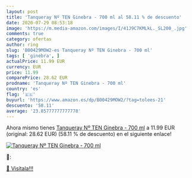 ```yaml
---
layout: post
title: 'Tanqueray Nº TEN Ginebra - 700 ml al 58.11 % de descuento'
date: 2020-07-29 08:53:18
image: 'https://m.media-amazon.com/images/I/41J9C7KMLkL._SL200_.jpg'
comments: true
category: ofertas
author: ring
slug: 'B00429MOW2-es Tanqueray Nº TEN Ginebra - 700 ml'
tags: [ 'ginebra', ]
actualPrice: 11.99 EUR
currency: EUR
price: 11.99
comparePrice: 28.62 EUR
prodname: 'Tanqueray Nº TEN Ginebra - 700 ml'
country: 'es'
flag: '🇪🇸'
buyurl: 'https://www.amazon.es/dp/B00429MOW2/?tag=tolees-21'
descuento: '58.11'
average: '23.85777777777778'
---
```


Ahora mismo tienes [Tanqueray Nº TEN Ginebra - 700 ml](https://www.amazon.es/dp/B00429MOW2/?tag=tolees-21) a 11.99 EUR (original: 28.62 EUR) (58.11 %  de descuento) en el siguiente enlace!

[![Tanqueray Nº TEN Ginebra - 700 ml](https://m.media-amazon.com/images/I/41J9C7KMLkL._SL200_.jpg)](https://www.amazon.es/dp/B00429MOW2/?tag=tolees-21)

🔎:


[🛒 Visítala!!!](https://www.amazon.es/dp/B00429MOW2/?tag=tolees-21)
